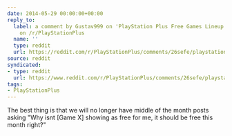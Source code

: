 ```yaml
---
date: 2014-05-29 00:00:00+00:00
reply_to:
  label: a comment by Gustav999 on 'PlayStation Plus Free Games Lineup June 2014'
    on /r/PlayStationPlus
  name: ''
  type: reddit
  url: https://reddit.com/r/PlayStationPlus/comments/26sefe/playstation_plus_free_games_lineup_june_2014/chu03re/
source: reddit
syndicated:
- type: reddit
  url: https://www.reddit.com/r/PlayStationPlus/comments/26sefe/playstation_plus_free_games_lineup_june_2014/chu19h1/
tags:
- PlayStationPlus
---
```


The best thing is that we will no longer have middle of the month posts asking "Why isnt [Game X] showing as free for me, it should be free this month right?"